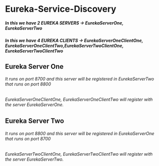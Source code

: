 # Eureka-Service-Discovery

##### In this we have 2 EUREKA SERVERS -> EurekaServerOne, EurekaServerTwo
##### In this we have 4 EUREKA CLIENTS -> EurekaServerOneClientOne, EurekaServerOneClientTwo,EurekaServerTwoClientOne, EurekaServerTwoClientTwo

## Eureka Server One
###### It runs on port 8700 and this server will be registered in EurekaServerTwo that runs on port 8800
###### EurekaServerOneClientOne, EurekaServerOneClientTwo will register with the server EurekaServerOne.

## Eureka Server Two
###### It runs on port 8800 and this server will be registered in EurekaServerOne that runs on port 8700
###### EurekaServerTwoClientOne, EurekaServerTwoClientTwo will register with the server EurekaServerTwo.
